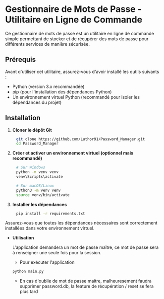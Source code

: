 # Gestionnaire de Mots de Passe - Utilitaire en Ligne de Commande

Ce gestionnaire de mots de passe est un utilitaire en ligne de commande simple permettant de stocker et de récupérer des mots de passe pour différents services de manière sécurisée.

## Prérequis

Avant d'utiliser cet utilitaire, assurez-vous d'avoir installé les outils suivants :

- Python (version 3.x recommandée)
- pip (pour l'installation des dépendances Python)
- Un environnement virtuel Python (recommandé pour isoler les dépendances du projet)

## Installation
  1. **Cloner le dépôt Git**

   ```bash
        git clone https://github.com/Luthor91/Password_Manager.git
        cd Password_Manager
   ```

  2. **Créer et activer un environnement virtuel (optionnel mais recommandé)**
   ```bash
        # Sur Windows
        python -m venv venv
        venv\Scripts\activate

        # Sur macOS/Linux
        python3 -m venv venv
        source venv/bin/activate
   ```
  3. **Installer les dépendances**

   ```bash
        pip install -r requirements.txt
   ```

Assurez-vous que toutes les dépendances nécessaires sont correctement installées dans votre environnement virtuel.

- **Utilisation**

    L'application demandera un mot de passe maître, ce mot de passe sera à renseigner une seule fois pour la session.

  - Pour exécuter l'application
  ```python
  python main.py
  ```

  - En cas d'oublie de mot de passe maitre, malheuresement faudra supprimer password.db, la feature de récupération / reset se fera plus tard 

